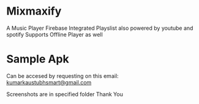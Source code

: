# Mixmaxify

A Music Player Firebase Integrated Playslist also powered by youtube and spotify
Supports Offline Player as well

# Sample Apk 
Can be accesed by requesting on this email: kumarkaustubhsmart@gmail.com

Screenshots are in specified folder
Thank You 
